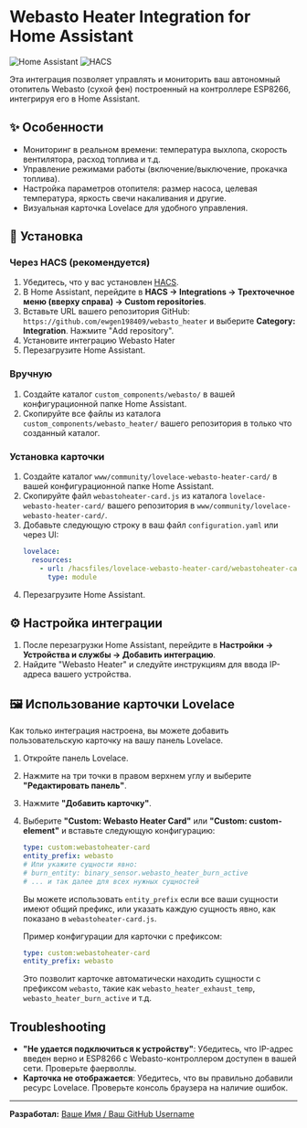 # Webasto Heater Integration for Home Assistant

![Home Assistant](https://img.shields.io/badge/Home%20Assistant-000000?style=for-the-badge&logo=home-assistant&logoColor=white)
![HACS](https://img.shields.io/badge/HACS-Custom%20Integration-orange?style=for-the-badge&logo=home-assistant&logoColor=white)

Эта интеграция позволяет управлять и мониторить ваш автономный отопитель Webasto (сухой фен) построенный на контроллере ESP8266, интегрируя его в Home Assistant.

## ✨ Особенности

* Мониторинг в реальном времени: температура выхлопа, скорость вентилятора, расход топлива и т.д.
* Управление режимами работы (включение/выключение, прокачка топлива).
* Настройка параметров отопителя: размер насоса, целевая температура, яркость свечи накаливания и другие.
* Визуальная карточка Lovelace для удобного управления.

## 🚀 Установка

### Через HACS (рекомендуется)

1.  Убедитесь, что у вас установлен [HACS](https://hacs.xyz/).
2.  В Home Assistant, перейдите в **HACS -> Integrations -> Трехточечное меню (вверху справа) -> Custom repositories**.
3.  Вставьте URL вашего репозитория GitHub: `https://github.com/ewgen198409/webasto_heater` и выберите **Category: Integration**. Нажмите "Add repository".
4.  Установите интеграцию Webasto Hater
5.  Перезагрузите Home Assistant.

### Вручную

1.  Создайте каталог `custom_components/webasto/` в вашей конфигурационной папке Home Assistant.
2.  Скопируйте все файлы из каталога `custom_components/webasto_heater/` вашего репозитория в только что созданный каталог.

### Установка карточки
1.  Создайте каталог `www/community/lovelace-webasto-heater-card/` в вашей конфигурационной папке Home Assistant.
2.  Скопируйте файл `webastoheater-card.js` из каталога `lovelace-webasto-heater-card/` вашего репозитория в `www/community/lovelace-webasto-heater-card/`.
3.  Добавьте следующую строку в ваш файл `configuration.yaml` или через UI:
    ```yaml
    lovelace:
      resources:
        - url: /hacsfiles/lovelace-webasto-heater-card/webastoheater-card.js
          type: module
4.  Перезагрузите Home Assistant.

## ⚙️ Настройка интеграции

1.  После перезагрузки Home Assistant, перейдите в **Настройки -> Устройства и службы -> Добавить интеграцию**.
2.  Найдите "Webasto Heater" и следуйте инструкциям для ввода IP-адреса вашего устройства.

## 🖼️ Использование карточки Lovelace

Как только интеграция настроена, вы можете добавить пользовательскую карточку на вашу панель Lovelace.

1.  Откройте панель Lovelace.
2.  Нажмите на три точки в правом верхнем углу и выберите **"Редактировать панель"**.
3.  Нажмите **"Добавить карточку"**.
4.  Выберите **"Custom: Webasto Heater Card"** или **"Custom: custom-element"** и вставьте следующую конфигурацию:

    ```yaml
    type: custom:webastoheater-card
    entity_prefix: webasto
    # Или укажите сущности явно:
    # burn_entity: binary_sensor.webasto_heater_burn_active
    # ... и так далее для всех нужных сущностей
    ```

    Вы можете использовать `entity_prefix` если все ваши сущности имеют общий префикс, или указать каждую сущность явно, как показано в `webastoheater-card.js`.

    Пример конфигурации для карточки с префиксом:
    ```yaml
    type: custom:webastoheater-card
    entity_prefix: webasto
    ```
    Это позволит карточке автоматически находить сущности с префиксом `webasto`, такие как `webasto_heater_exhaust_temp`, `webasto_heater_burn_active` и т.д.

## Troubleshooting

* **"Не удается подключиться к устройству"**: Убедитесь, что IP-адрес введен верно и ESP8266 с Webasto-контроллером доступен в вашей сети. Проверьте фаерволлы.
* **Карточка не отображается**: Убедитесь, что вы правильно добавили ресурс Lovelace. Проверьте консоль браузера на наличие ошибок.

---
**Разработал:** [Ваше Имя / Ваш GitHub Username](https://github.com/your_username)
